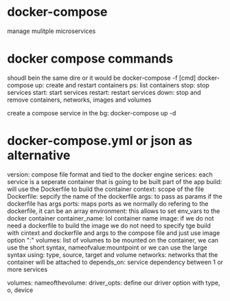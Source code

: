 # docker-compose
manage mulitple microservices
# docker compose commands
shoudl bein the same dire or it would be
docker-compose -f <PATHTOFILE> [cmd]
docker-compose
    up: create and restart containers
    ps: list containers
    stop: stop services
    start: start services
    restart: restart services
    down: stop and remove containers, networks, images and volumes

create a compose service in the bg:
docker-compose up -d
# docker-compose.yml or json as alternative

version: compose file format and tied to the docker engine
serices: each service is a seperate container that is going to be built part of the app
build: will use the Dockerfile to build the container
context: scope of the file
Dockerfile: sepcify the name of the dockerfile
args: to pass as params if the dockerfile has args
ports: maps ports as we normally do refering to the dockerfile, it can be an array
environment: this allows to set env_vars to the docker container
container_name: lol container name
image: if we do not need a dockerfile to build the image we do not need to specify tge build with cintext and dockerfile and args to the compose file and just use image option "<IMAGE>:<TAG>"
volumes: list of volumes to be mounted on the container, we can use the short syntax, nameofvalue:mountpoint or we can use the large syntax using: type, source, target and volume
networks: networks that the container will be attached to
depends_on: service dependency between 1 or more services 

volumes: nameofthevolume:   driver_opts: define our driver option with type, o, device
